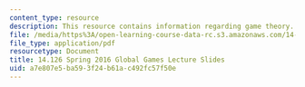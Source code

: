 ```yaml
---
content_type: resource
description: This resource contains information regarding game theory.
file: /media/https%3A/open-learning-course-data-rc.s3.amazonaws.com/14-126-game-theory-spring-2016/a7e807e5ba593f24b61ac492fc57f50e_MIT14_126S16_globalgames.pdf
file_type: application/pdf
resourcetype: Document
title: 14.126 Spring 2016 Global Games Lecture Slides
uid: a7e807e5-ba59-3f24-b61a-c492fc57f50e
---
```

